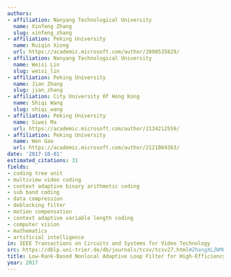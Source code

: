 ```yaml
---
authors:
- affiliation: Nanyang Technological University
  name: Xinfeng Zhang
  slug: xinfeng_zhang
- affiliation: Peking University
  name: Ruiqin Xiong
  url: https://academic.microsoft.com/author/2098535829/
- affiliation: Nanyang Technological University
  name: Weisi Lin
  slug: weisi_lin
- affiliation: Peking University
  name: Jian Zhang
  slug: jian_zhang
- affiliation: City University Of Hong Kong
  name: Shiqi Wang
  slug: shiqi_wang
- affiliation: Peking University
  name: Siwei Ma
  url: https://academic.microsoft.com/author/2134212559/
- affiliation: Peking University
  name: Wen Gao
  url: https://academic.microsoft.com/author/2121069363/
date: '2017-10-01'
estimated_citations: 31
fields:
- coding tree unit
- multiview video coding
- context adaptive binary arithmetic coding
- sub band coding
- data compression
- deblocking filter
- motion compensation
- context adaptive variable length coding
- computer vision
- mathematics
- artificial intelligence
in: IEEE Transactions on Circuits and Systems for Video Technology
src: https://dblp.uni-trier.de/db/journals/tcsv/tcsv27.html#ZhangXLZWMG17
title: Low-Rank-Based Nonlocal Adaptive Loop Filter for High-Efficiency Video Compression
year: 2017
---
```

